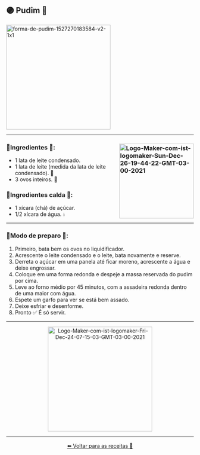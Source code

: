 ## 🟣 Pudim 🍮
<a href="https://ibb.co/TLk2SmF"><img height= "280" src="https://i.ibb.co/wsRgXMx/forma-de-pudim-1527270183584-v2-1x1.jpg" alt="forma-de-pudim-1527270183584-v2-1x1" border="0" /></a>

---

### 🔸Ingredientes 📝: <a href="https://ibb.co/vD3rtLb"><img align= "right" height= "200" src="https://i.ibb.co/YbcKrf6/Logo-Maker-com-ist-logomaker-Sun-Dec-26-19-44-22-GMT-03-00-2021.png" alt="Logo-Maker-com-ist-logomaker-Sun-Dec-26-19-44-22-GMT-03-00-2021" border="0" /></a>
- 1 lata de leite condensado.
- 1 lata de leite (medida da lata de leite condensado). 🥛
- 3 ovos inteiros. 🥚

### 🔸Ingredientes calda 📝:
- 1 xícara (chá) de açúcar. 
- 1/2 xícara de água. 💧

---

### 🔸Modo de preparo 💬: 
1. Primeiro, bata bem os ovos no liquidificador.
2. Acrescente o leite condensado e o leite, bata novamente e reserve.
3. Derreta o açúcar em uma panela até ficar moreno, acrescente a água e deixe engrossar.
4. Coloque em uma forma redonda e despeje a massa reservada do pudim por cima.
5. Leve ao forno médio por 45 minutos, com a assadeira redonda dentro de uma maior com água.
6. Espete um garfo para ver se está bem assado.
7. Deixe esfriar e desenforme.
8. Pronto ✅ É só servir.

---

<div align= "center">
   <a href="https://ibb.co/sKbGLL7">
     <img height= "280" src="https://i.ibb.co/3p4qttK/Logo-Maker-com-ist-logomaker-Fri-Dec-24-07-15-03-GMT-03-00-2021.png" alt="Logo-Maker-com-ist-logomaker-Fri-Dec-24-07-15-03-GMT-03-00-2021" border="0" /></a>
</div>

---

<div align= "center">

[⬅️ Voltar para as receitas 📝](https://github.com/Ruths2/livro-receitas)
</div>
